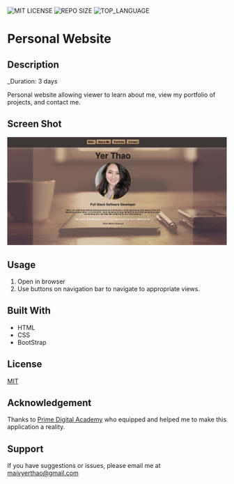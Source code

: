 
![MIT LICENSE](https://img.shields.io/github/license/yyerthao/yyerthao.github.io)
![REPO SIZE](https://img.shields.io/github/repo-size/yyerthao/yyerthao.github.io.svg?style=flat-square)
![TOP_LANGUAGE](https://img.shields.io/github/languages/top/yyerthao/yyerthao.github.io.svg?style=flat-square)

# Personal Website

## Description

_Duration: 3 days

Personal website allowing viewer to learn about me, view my portfolio of projects, and contact me.


## Screen Shot

![intro](screenshot.png)


<!-- 

### Prerequisites
 -->

## Usage

1. Open in browser
2. Use buttons on navigation bar to navigate to appropriate views.

## Built With

* HTML
* CSS
* BootStrap

## License
[MIT](https://choosealicense.com/licenses/mit/)

## Acknowledgement
Thanks to [Prime Digital Academy](www.primeacademy.io) who equipped and helped me to make this application a reality. 

## Support
If you have suggestions or issues, please email me at [maivyerthao@gmail.com](www.google.com)